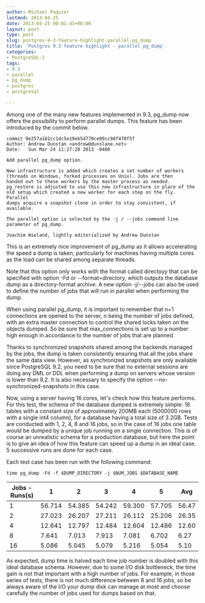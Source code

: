 ```yaml
---
author: Michael Paquier
lastmod: 2013-04-25
date: 2013-04-25 00:01:43+00:00
layout: post
type: post
slug: postgres-9-3-feature-highlight-parallel-pg_dump
title: 'Postgres 9.3 feature highlight - parallel pg_dump'
categories:
- PostgreSQL-2
tags:
- 9.3
- parallel
- pg_dump
- postgres
- postgresql

---
```


Among one of the many new features implemented in 9.3, pg\_dump now offers the possibility to perform parallel dumps. This feature has been introduced by the commit below.

    commit 9e257a181cc1dc5e19eb5d770ce09cc98f470f5f
    Author: Andrew Dunstan <andrew@dunslane.net>
    Date:   Sun Mar 24 11:27:20 2013 -0400
    
    Add parallel pg_dump option.
    
    New infrastructure is added which creates a set number of workers
    (threads on Windows, forked processes on Unix). Jobs are then
    handed out to these workers by the master process as needed.
    pg_restore is adjusted to use this new infrastructure in place of the
    old setup which created a new worker for each step on the fly. Parallel
    dumps acquire a snapshot clone in order to stay consistent, if
    available.
    
    The parallel option is selected by the -j / --jobs command line
    parameter of pg_dump.
    
    Joachim Wieland, lightly editorialized by Andrew Dunstan

This is an extremely nice improvement of pg\_dump as it allows accelerating the speed a dump is taken, particularly for machines having multiple cores as the load can be shared among separate threads.

Note that this option only works with the format called directoyy that can be specified with option -Fd or --format=directory, which outputs the database dump as a directory-format archive. A new option -j/--jobs can also be used to define the number of jobs that will run in parallel when performing the dump.

When using parallel pg\_dump, it is important to remember that n+1 connections are opened to the server, n being the number of jobs defined, with an extra master connection to control the shared locks taken on the objects dumped. So be sure that max\_connections is set up to a number high enough in accordance to the number of jobs that are planned.

Thanks to synchronized snapshots shared among the backends managed by the jobs, the dump is taken consistently ensuring that all the jobs share the same data view. However, as synchronized snapshots are only available since PostgreSQL 9.2, you need to be sure that no external sessions are doing any DML or DDL when performing a dump on servers whose version is lower than 9.2. It is also necessary to specify the option --no-synchronized-snapshots in this case.

Now, using a server having 16 cores, let's check how this feature performs. For this test, the schema of the database dumped is extremely simple: 16 tables with a constant size of approximately 200MB each (5000000 rows with a single int4 column), for a database having a total size of 3.2GB. Tests are conducted with 1, 2, 4, 8 and 16 jobs, so in the case of 16 jobs one table would be dumped by a unique job running on a single connection. This is of course an unrealistic schema for a production database, but here the point is to give an idea of how this feature can speed up a dump in an ideal case. 5 successive runs are done for each case.

Each test case has been run with the following command:

    time pg_dump -Fd -f $DUMP_DIRECTORY -j $NUM_JOBS $DATABASE_NAME

Jobs - Runs(s) | 1 | 2 | 3 | 4 | 5 | Avg
---------------|---|---|---|---|---|----
1 | 56.714 | 54.385 | 54.242 | 59.300 | 57.705 | 56.47
2 | 27.023 | 26.207 | 27.211 | 26.112 | 25.206 | 26.35
4 | 12.641 | 12.797 | 12.484 | 12.604 | 12.486 | 12.60
8 | 7.641 | 7.013 | 7.913 | 7.081 | 6.702 | 6.27
16 | 5.086 | 5.045 | 5.079 | 5.216 | 5.054 | 5.10

As expected, dump time is halved each time job number is doubled with this ideal database schema. However, due to some I/O disk bottleneck, the time gain is not that important with a high number of jobs. For example, in those series of tests, there is not much difference between 8 and 16 jobs, so be always aware of the I/O your dump disk can manage at most and choose carefully the number of jobs used for dumps based on that.
